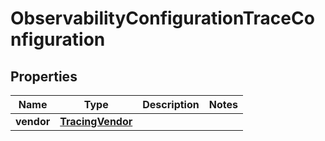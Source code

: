 

# ObservabilityConfigurationTraceConfiguration


## Properties

| Name | Type | Description | Notes |
|------------ | ------------- | ------------- | -------------|
|**vendor** | [**TracingVendor**](TracingVendor.md) |  |  |



